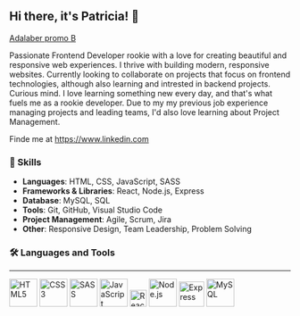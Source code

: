 ## Hi there, it's Patricia! 👋

[Adalaber promo B](https://adalab.es/)

Passionate Frontend Developer rookie with a love for creating beautiful and responsive web experiences. I thrive with building modern, responsive websites. Currently looking to collaborate on projects that focus on frontend technologies, although also learning and intrested in backend projects. Curious mind. I love learning something new every day, and that's what fuels me as a rookie developer. Due to my my previous job experience managing projects and leading teams, I'd also love learning about Project Management. 

Finde me at https://www.linkedin.com
   
### 🚀 Skills

- **Languages**: HTML, CSS, JavaScript, SASS
- **Frameworks & Libraries**: React, Node.js, Express
- **Database**: MySQL, SQL
- **Tools**: Git, GitHub, Visual Studio Code
- **Project Management**: Agile, Scrum, Jira
- **Other**: Responsive Design, Team Leadership, Problem Solving

### 🛠 Languages and Tools
---------------------------------------------------------------------------------------------------------------------------

<p>
  <img src="https://img.icons8.com/color/48/000000/html-5.png" alt="HTML5" width="50"/> 
  <img src="https://img.icons8.com/color/48/000000/css3.png" alt="CSS3" width="50"/> 
  <img src="https://img.icons8.com/color/48/000000/sass.png" alt="SASS" width="50"/> 
  <img src="https://img.icons8.com/color/48/000000/javascript.png" alt="JavaScript" width="50"/> 
  <img src="https://img.icons8.com/color/48/000000/react-native.png" alt="React" width="30"/> 
  <img src="https://img.icons8.com/color/48/000000/nodejs.png" alt="Node.js" width="50"/> 
  <img src="https://tse1.mm.bing.net/th?id=OIP.igsTOJNvPT5roAeEEwUn7QAAAA&pid=Api&P=0&h=180" alt="Express" width="45"/> 
  <img src="https://img.icons8.com/color/48/000000/mysql-logo.png" alt="MySQL" width="50"/>
</p>

